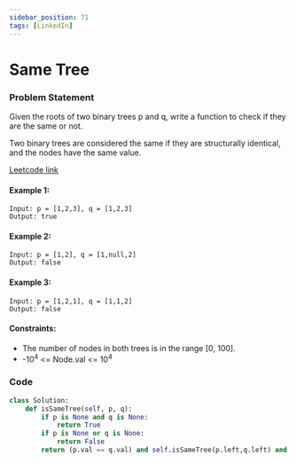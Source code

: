 ```yaml
---
sidebar_position: 71
tags: [LinkedIn]
---
```


# Same Tree

### Problem Statement

Given the roots of two binary trees p and q, write a function to check if they are the same or not.

Two binary trees are considered the same if they are structurally identical, and the nodes have the same value.

[Leetcode link](https://leetcode.com/problems/same-tree)

#### Example 1:

```
Input: p = [1,2,3], q = [1,2,3]
Output: true
```

#### Example 2:

```
Input: p = [1,2], q = [1,null,2]
Output: false
```

#### Example 3:

```
Input: p = [1,2,1], q = [1,1,2]
Output: false
```

#### Constraints:

- The number of nodes in both trees is in the range [0, 100].
- -10<sup>4</sup> <= Node.val <= 10<sup>4</sup>

### Code

```python title="Python Code"
class Solution:
    def isSameTree(self, p, q):
        if p is None and q is None:
            return True
        if p is None or q is None:
            return False
        return (p.val == q.val) and self.isSameTree(p.left,q.left) and self.isSameTree(p.right,q.right)

```
